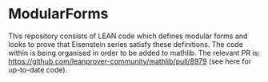# ModularForms
This repository consists of LEAN code which defines modular forms and looks to prove that Eisenstein series satisfy these definitions. 
The code within is being organised in order to be added to mathlib. The relevant PR is: https://github.com/leanprover-community/mathlib/pull/8979 (see here for up-to-date code).
